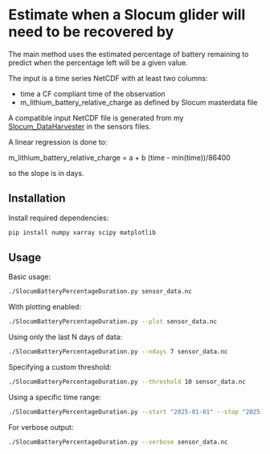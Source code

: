 # Estimate when a Slocum glider will need to be recovered by

The main method uses the estimated percentage of battery remaining to predict
when the percentage left will be a given value.

The input is a time series NetCDF with at least two columns:
 - time a CF compliant time of the observation
 - m\_lithium\_battery\_relative\_charge as defined by Slocum masterdata file

A compatible input NetCDF file is generated from my [Slocum_DataHarvester](https://github.com/mousebrains/ARCTERX_Slocum_DataHarvester) in the sensors files.

A linear regression is done to:

m\_lithium\_battery\_relative\_charge = a + b (time - min(time))/86400

so the slope is in days.

## Installation

Install required dependencies:

```bash
pip install numpy xarray scipy matplotlib
```

## Usage

Basic usage:

```bash
./SlocumBatteryPercentageDuration.py sensor_data.nc
```

With plotting enabled:

```bash
./SlocumBatteryPercentageDuration.py --plot sensor_data.nc
```

Using only the last N days of data:

```bash
./SlocumBatteryPercentageDuration.py --ndays 7 sensor_data.nc
```

Specifying a custom threshold:

```bash
./SlocumBatteryPercentageDuration.py --threshold 10 sensor_data.nc
```

Using a specific time range:

```bash
./SlocumBatteryPercentageDuration.py --start "2025-01-01" --stop "2025-01-15" sensor_data.nc
```

For verbose output:

```bash
./SlocumBatteryPercentageDuration.py --verbose sensor_data.nc
```
